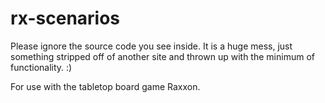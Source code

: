 # rx-scenarios

Please ignore the source code you see inside. It is a huge mess, just something stripped off of another site and thrown up with the minimum of functionality. :)

For use with the tabletop board game Raxxon.
